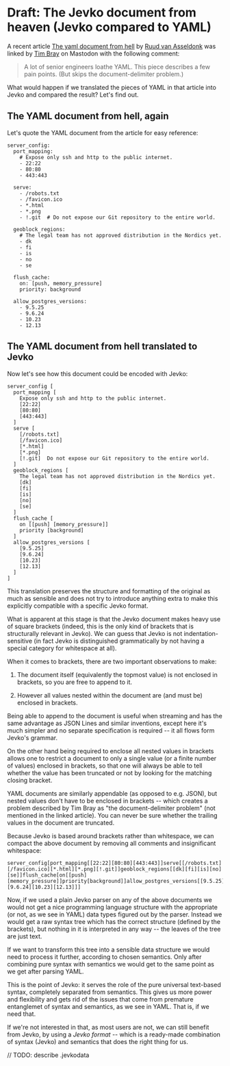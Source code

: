 # Draft: The Jevko document from heaven (Jevko compared to YAML)

A recent article [The yaml document from hell](https://ruudvanasseldonk.com/2023/01/11/the-yaml-document-from-hell) by [Ruud van Asseldonk](https://ruudvanasseldonk.com/) was linked by [Tim Bray](https://hachyderm.io/@timbray/109684432097093279) on Mastodon with the following comment:

> A lot of senior engineers loathe YAML. This piece describes a few pain points. (But skips the document-delimiter problem.)

What would happen if we translated the pieces of YAML in that article into Jevko and compared the result? Let's find out.

## The YAML document from hell, again

Let's quote the YAML document from the article for easy reference:

```
server_config:
  port_mapping:
    # Expose only ssh and http to the public internet.
    - 22:22
    - 80:80
    - 443:443

  serve:
    - /robots.txt
    - /favicon.ico
    - *.html
    - *.png
    - !.git  # Do not expose our Git repository to the entire world.

  geoblock_regions:
    # The legal team has not approved distribution in the Nordics yet.
    - dk
    - fi
    - is
    - no
    - se

  flush_cache:
    on: [push, memory_pressure]
    priority: background

  allow_postgres_versions:
    - 9.5.25
    - 9.6.24
    - 10.23
    - 12.13
```

## The YAML document from hell translated to Jevko

Now let's see how this document could be encoded with Jevko:

```
server_config [
  port_mapping [
    Expose only ssh and http to the public internet.
    [22:22]
    [80:80]
    [443:443]
  ]
  serve [
    [/robots.txt]
    [/favicon.ico]
    [*.html]
    [*.png]
    [!.git]  Do not expose our Git repository to the entire world.
  ]
  geoblock_regions [
    The legal team has not approved distribution in the Nordics yet.
    [dk]
    [fi]
    [is]
    [no]
    [se]
  ]
  flush_cache [
    on [[push] [memory_pressure]]
    priority [background]
  ]
  allow_postgres_versions [
    [9.5.25]
    [9.6.24]
    [10.23]
    [12.13]
  ]
]
```

This translation preserves the structure and formatting of the original as much as sensible and does not try to introduce anything extra to make this explicitly compatible with a specific Jevko format.

What is apparent at this stage is that the Jevko document makes heavy use of square brackets (indeed, this is the only kind of brackets that is structurally relevant in Jevko). We can guess that Jevko is not indentation-sensitive (in fact Jevko is distinguished grammatically by not having a special category for whitespace at all). 

When it comes to brackets, there are two important observations to make:

1. The document itself (equivalently the topmost value) is not enclosed in brackets, so you are free to append to it.

2. However all values nested within the document are (and must be) enclosed in brackets.

Being able to append to the document is useful when streaming and has the same advantage as JSON Lines and similar inventions, except here it's much simpler and no separate specification is required -- it all flows form Jevko's grammar.

On the other hand being required to enclose all nested values in brackets allows one to restrict a document to only a single value (or a finite number of values) enclosed in brackets, so that one will always be able to tell whether the value has been truncated or not by looking for the matching closing bracket.

YAML documents are similarly appendable (as opposed to e.g. JSON), but nested values don't have to be enclosed in brackets -- which creates a problem described by Tim Bray as "the document-delimiter problem" (not mentioned in the linked article). You can never be sure whether the trailing values in the document are truncated.

Because Jevko is based around brackets rather than whitespace, we can compact the above document by removing all comments and insignificant whitespace:

```
server_config[port_mapping[[22:22][80:80][443:443]]serve[[/robots.txt][/favicon.ico][*.html][*.png][!.git]]geoblock_regions[[dk][fi][is][no][se]]flush_cache[on[[push][memory_pressure]]priority[background]]allow_postgres_versions[[9.5.25][9.6.24][10.23][12.13]]]
```

Now, if we used a plain Jevko parser on any of the above documents we would not get a nice programming language structure with the appropriate (or not, as we see in YAML) data types figured out by the parser. Instead we would get a raw syntax tree which has the correct structure (defined by the brackets), but nothing in it is interpreted in any way -- the leaves of the tree are just text.

If we want to transform this tree into a sensible data structure we would need to process it further, according to chosen semantics. Only after combining pure syntax with semantics we would get to the same point as we get after parsing YAML.

This is the point of Jevko: it serves the role of the pure universal text-based syntax, completely separated from semantics. This gives us more power and flexibility and gets rid of the issues that come from premature entanglemet of syntax and semantics, as we see in YAML. That is, if we need that.

If we're not interested in that, as most users are not, we can still benefit from Jevko, by using a *Jevko format* -- which is a ready-made combination of syntax (Jevko) and semantics that does the right thing for us.

// TODO: describe .jevkodata
